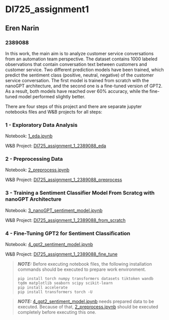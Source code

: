 # DI725_assignment1
## Eren Narin
### 2389088

In this work, the main aim is to analyze customer service conversations from an automation team perspective. The dataset contains 1000 labeled observations that contain conversation text between customers and customer service. Two different prediction models have been trained, which predict the sentiment class (positive, neutral, negative) of the customer service conversation. The first model is trained from scratch with the nanoGPT architecture, and the second one is a fine-tuned version of GPT2. As a result, both models have reached over 60\% accuracy, while the fine-tuned model performed slightly better.

There are four steps of this project and there are separate jupyter notebooks files and W&B projects for all steps:

### 1 - Exploratory Data Analysis

Notebook: [1_eda.jpynb](1_eda.jpynb)

W&B Project: [DI725_assignment_1_2389088_eda](https://wandb.ai/erennarin-92-metu-middle-east-technical-university/DI725_assignment_1_2389088_eda)

### 2 - Preprocessing Data

Notebook: [2_preprocess.jpynb](2_preprocess.jpynb)

W&B Project: [DI725_assignment_1_2389088_preprocess](https://wandb.ai/erennarin-92-metu-middle-east-technical-university/DI725_assignment_1_2389088_preprocessing)

### 3 - Training a Sentiment Classifier Model From Scratcg with nanoGPT Architecture

Notebook: [3_nanoGPT_sentiment_model.jpynb](3_nanoGPT_sentiment_model.jpynb)

W&B Project: [DI725_assignment_1_2389088_from_scratch](https://wandb.ai/erennarin-92-metu-middle-east-technical-university/DI725_assignment_1_2389088_from_scratch)


### 4 - Fine-Tuning GPT2 for Sentiment Classification 

Notebook: [4_gpt2_sentiment_model.jpynb](4_gpt2_sentiment_model.jpynb)

W&B Project: [DI725_assignment_1_2389088_fine_tune](https://wandb.ai/erennarin-92-metu-middle-east-technical-university/DI725_assignment_1_2389088_fine_tune)

> **_NOTE:_** Before executing notebook files, the following installation commands should be executed to prepare work environment.
> 
> ```console
> pip install torch numpy transformers datasets tiktoken wandb tqdm matplotlib seaborn scipy scikit-learn
> pip install accelerate
> pip install transformers torch -U
> ```

> **_NOTE:_** [4_gpt2_sentiment_model.jpynb](4_gpt2_sentiment_model.jpynb) needs prepared data to be executed. Because of that, [2_preprocess.jpynb](2_preprocess.jpynb) should be executed completely before executing this one.